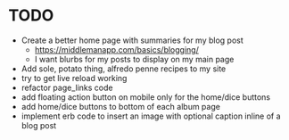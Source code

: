 # TODO

- Create a better home page with summaries for my blog post
    - https://middlemanapp.com/basics/blogging/
    - I want blurbs for my posts to display on my main page
- Add sole, potato thing, alfredo penne recipes to my site
- try to get live reload working
- refactor page_links code
- add floating action button on mobile only for the home/dice buttons
- add home/dice buttons to bottom of each album page
- implement erb code to insert an image with optional caption inline of a blog post
